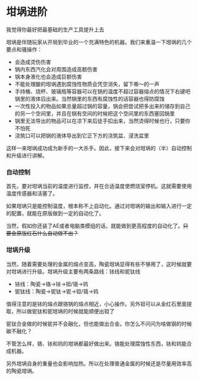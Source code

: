 # 坩埚进阶

我觉得你最好把最基础的生产工具提升上去

坩埚是伴随玩家从开局到毕业的一个充满特色的机器。我们来重温一下坩埚的几个要点和骚操作：

* 会造成烫伤伤害
* 锅内东西汽化会对周围造成高额伤害
* 锅本身液化也会造成巨额伤害
* 不能处理酸的坩埚遇到腐蚀性物质会凭空消失，留下嘶～的一声
* 手持桶、烧杯、玻璃瓶等容器可以在锅的温度不超过容器熔点的情况下右键吧锅里的液体舀出来。当然锅里的东西有腐蚀性的话容器也得防腐蚀
* 一次性投入的物品如果总量超过锅的容量，锅会把尝试把多出来的储存到自己的另一个空间里，并且在锅有空间的时候把这个空间里的东西塞回锅里
* 锅里无法导出的物品可以在凉下来后徒手扣出来，当然烫得时候也行，只要你不怕死
* 浇筑口可以把锅的液体导出到它正下方的浇筑盆、浸洗盆里

这样一来坩埚成功成为新手的一大杀手。因此，接下来会对坩埚的（半）自动控制和升级进行讲解。

### 自动控制

首先，要对坩埚当前的温度进行监控，并在合适温度使燃烧室停机。这就需要使用温度传感器和活塞了。

如果坩埚只是能控制温度，根本称不上自动化。通过对坩埚的输出和输入进行一定的配置，就能在原版做到一定的自动化了。

当然，假如你还装了AE或者电脑类模组的话，就能做到更高程度的自动化了。~~只要会原版红石什么自动做不出？~~

### 坩埚升级

当然，随着需要处理的金属的熔点变高，陶瓷坩埚显得有些不够用了，这时候就要对坩埚进行升级。坩埚升级主要有两条路线：铱线和铌钛线

* 铱线：陶瓷-&gt;铬-&gt;铱-&gt;钽/锇-&gt;钨
* 铌钛线：陶瓷-&gt;铌钛-&gt;铌-&gt;钽/锇-&gt;钨

值得注意的是铱的熔点跟铬锅的熔点相近，小心操作。另外钽可以从金红石里面提取，所以做铌钛和铌坩埚的时候就能顺便出钽了

铌钛合金做的时候铌并不会融化，但也能做出合金。你怎么不问问为啥做钢的时候碳不融化？

不管怎么样，铬、铱和钨的坩埚都最好做出来。铬能处理腐蚀性东西，铱和钨能合成机器。

另外坩埚自身的重量也会影响加热。所以在处理普通金属的时候还是尽量用效率高的陶瓷坩埚。

